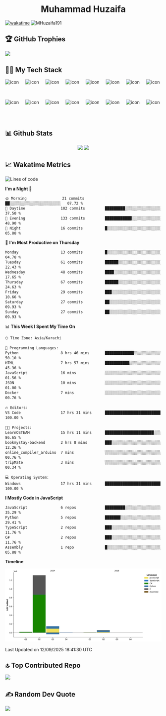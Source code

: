 <h1 align="center">Muhammad Huzaifa</h1>

[![wakatime](https://wakatime.com/badge/user/018e7f95-7718-4040-9854-a08b559e17d6.svg)](https://wakatime.com/@018e7f95-7718-4040-9854-a08b559e17d6)
	<img src="https://komarev.com/ghpvc/?username=MHuzaifa191&label=Profile%20views&color=0e75b6&style=plastic" alt="MHuzaifa191" /> 
	<a href = "https://commits.top/pakistan.html" target="_blank">
	</a>


## 🏆 GitHub Trophies
<!---
![](https://github-profile-trophy.vercel.app/?username=MHuzaifa191&theme=radical&no-frame=false&no-bg=true&margin-w=4)
--->

![](https://trophygh.kolioaris.xyz/?username=MHuzaifa191&theme=radical&no-frame=false&no-bg=true&margin-w=4)

## 👨‍💻 My Tech Stack

<!---
[![My Skills](https://skillicons.dev/icons?i=django,mysql,docker,express,nodejs,firebase,kubernetes,flask,grafana,heroku,postgres,postman,js,mongodb,nginx,aws,react,gcp,azure,react,vue,anaconda,angular,bash,redis,supabase,selenium,tailwind,bootstrap,cpp,ts,vercel&perline=16)](https://skillicons.dev)
-->

<div style="display: flex; align-items: flex-start;"><img src="https://techstack-generator.vercel.app/js-icon.svg" alt="icon" width="65" height="65" /><img src="https://techstack-generator.vercel.app/ts-icon.svg" alt="icon" width="65" height="65" /><img src="https://techstack-generator.vercel.app/rescript-icon.svg" alt="icon" width="65" height="65" /><img src="https://techstack-generator.vercel.app/cpp-icon.svg" alt="icon" width="65" height="65" /><img src="https://techstack-generator.vercel.app/csharp-icon.svg" alt="icon" width="65" height="65" /><img src="https://techstack-generator.vercel.app/react-icon.svg" alt="icon" width="65" height="65" /><img src="https://techstack-generator.vercel.app/restapi-icon.svg" alt="icon" width="65" height="65" /><img src="https://techstack-generator.vercel.app/python-icon.svg" alt="icon" width="65" height="65" /></div><div style="display: flex; align-items: flex-start;"><img src="https://techstack-generator.vercel.app/django-icon.svg" alt="icon" width="65" height="65" /><img src="https://techstack-generator.vercel.app/docker-icon.svg" alt="icon" width="65" height="65" /><img src="https://techstack-generator.vercel.app/kubernetes-icon.svg" alt="icon" width="65" height="65" /><img src="https://techstack-generator.vercel.app/aws-icon.svg" alt="icon" width="65" height="65" /><img src="https://techstack-generator.vercel.app/github-icon.svg" alt="icon" width="65" height="65" /><img src="https://techstack-generator.vercel.app/nginx-icon.svg" alt="icon" width="65" height="65" /><img src="https://techstack-generator.vercel.app/mysql-icon.svg" alt="icon" width="65" height="65" /><img src="https://techstack-generator.vercel.app/java-icon.svg" alt="icon" width="65" height="65" /></div>

## 📊 Github Stats
<p align="center">
  <img src="https://github-readme-stats.vercel.app/api?username=MHuzaifa191&theme=tokyonight&show_icons=true&hide_border=true&include_all_commits=false&count_private=true" height="190px"/>
  <img src="https://github-readme-stats.vercel.app/api/top-langs/?username=MHuzaifa191&theme=tokyonight&show_icons=true&hide_border=true&layout=compact" height="190px"/>
</p>


## 📈 Wakatime Metrics

<!--START_SECTION:waka-->
![Lines of code](https://img.shields.io/badge/From%20Hello%20World%20I%27ve%20Written-1.5%20million%20lines%20of%20code-blue)

**I'm a Night 🦉** 

```text
🌞 Morning                21 commits          ██░░░░░░░░░░░░░░░░░░░░░░░   07.72 % 
🌆 Daytime                102 commits         █████████░░░░░░░░░░░░░░░░   37.50 % 
🌃 Evening                133 commits         ████████████░░░░░░░░░░░░░   48.90 % 
🌙 Night                  16 commits          █░░░░░░░░░░░░░░░░░░░░░░░░   05.88 % 
```
📅 **I'm Most Productive on Thursday** 

```text
Monday                   13 commits          █░░░░░░░░░░░░░░░░░░░░░░░░   04.78 % 
Tuesday                  61 commits          ██████░░░░░░░░░░░░░░░░░░░   22.43 % 
Wednesday                48 commits          ████░░░░░░░░░░░░░░░░░░░░░   17.65 % 
Thursday                 67 commits          ██████░░░░░░░░░░░░░░░░░░░   24.63 % 
Friday                   29 commits          ███░░░░░░░░░░░░░░░░░░░░░░   10.66 % 
Saturday                 27 commits          ██░░░░░░░░░░░░░░░░░░░░░░░   09.93 % 
Sunday                   27 commits          ██░░░░░░░░░░░░░░░░░░░░░░░   09.93 % 
```


📊 **This Week I Spent My Time On** 

```text
🕑︎ Time Zone: Asia/Karachi

💬 Programming Languages: 
Python                   8 hrs 46 mins       █████████████░░░░░░░░░░░░   50.10 % 
HTML                     7 hrs 57 mins       ███████████░░░░░░░░░░░░░░   45.36 % 
JavaScript               16 mins             ░░░░░░░░░░░░░░░░░░░░░░░░░   01.56 % 
JSON                     10 mins             ░░░░░░░░░░░░░░░░░░░░░░░░░   01.00 % 
Docker                   7 mins              ░░░░░░░░░░░░░░░░░░░░░░░░░   00.76 % 

🔥 Editors: 
VS Code                  17 hrs 31 mins      █████████████████████████   100.00 % 

🐱‍💻 Projects: 
LearnOSTEAM              15 hrs 11 mins      ██████████████████████░░░   86.65 % 
bookmystay-backend       2 hrs 8 mins        ███░░░░░░░░░░░░░░░░░░░░░░   12.26 % 
online_compiler_arduino  7 mins              ░░░░░░░░░░░░░░░░░░░░░░░░░   00.76 % 
tripMate                 3 mins              ░░░░░░░░░░░░░░░░░░░░░░░░░   00.34 % 

💻 Operating System: 
Windows                  17 hrs 31 mins      █████████████████████████   100.00 % 
```

**I Mostly Code in JavaScript** 

```text
JavaScript               6 repos             █████████░░░░░░░░░░░░░░░░   35.29 % 
Python                   5 repos             ███████░░░░░░░░░░░░░░░░░░   29.41 % 
TypeScript               2 repos             ███░░░░░░░░░░░░░░░░░░░░░░   11.76 % 
C#                       2 repos             ███░░░░░░░░░░░░░░░░░░░░░░   11.76 % 
Assembly                 1 repo              █░░░░░░░░░░░░░░░░░░░░░░░░   05.88 % 
```



**Timeline**

![Lines of Code chart](https://raw.githubusercontent.com/MHuzaifa191/MHuzaifa191/main/assets/bar_graph.png)


 Last Updated on 12/09/2025 18:41:30 UTC
<!--END_SECTION:waka-->


## 🔝 Top Contributed Repo
![](https://github-contributor-stats.vercel.app/api?username=MHuzaifa191&limit=5&theme=dark&combine_all_yearly_contributions=true)


## ✍️ Random Dev Quote
![](https://quotes-github-readme.vercel.app/api?type=horizontal&theme=radical)


